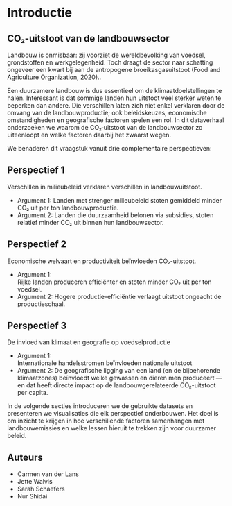 # Introductie
## CO₂-uitstoot van de landbouwsector

Landbouw is onmisbaar: zij voorziet de wereldbevolking van voedsel, grondstoffen en werkgelegenheid. Toch draagt de sector naar schatting ongeveer een kwart bij aan de antropogene broeikasgasuitstoot (Food and Agriculture Organization, 2020)..

Een duurzamere landbouw is dus essentieel om de klimaatdoelstellingen te halen. Interessant is dat sommige landen hun uitstoot veel sterker weten te beperken dan andere. Die verschillen laten zich niet enkel verklaren door de omvang van de landbouwproductie; ook beleidskeuzes, economische omstandigheden en geografische factoren spelen een rol. In dit dataverhaal onderzoeken we waarom de CO₂‑uitstoot van de landbouwsector zo uiteenloopt en welke factoren daarbij het zwaarst wegen.

We benaderen dit vraagstuk vanuit drie complementaire perspectieven:


## Perspectief 1  
Verschillen in milieubeleid verklaren verschillen in landbouwuitstoot.

- Argument 1: 
  Landen met strenger milieubeleid stoten gemiddeld minder CO₂ uit per ton landbouwproductie.
- Argument 2: 
  Landen die duurzaamheid belonen via subsidies, stoten relatief minder CO₂ uit binnen hun landbouwsector.


## Perspectief 2  
Economische welvaart en productiviteit beïnvloeden CO₂-uitstoot.

- Argument 1:  
  Rijke landen produceren efficiënter en stoten minder CO₂ uit per ton voedsel.
- Argument 2: 
  Hogere productie-efficiëntie verlaagt uitstoot ongeacht de productieschaal. 


## Perspectief 3  
De invloed van klimaat en geografie op voedselproductie

- Argument 1:  
  Internationale handelsstromen beïnvloeden nationale uitstoot
- Argument 2: 
  De geografische ligging van een land (en de bijbehorende klimaatzones) beïnvloedt welke gewassen en dieren men produceert — en dat heeft directe impact op de landbouwgerelateerde CO₂-uitstoot per capita. 

In de volgende secties introduceren we de gebruikte datasets en presenteren we visualisaties die elk perspectief onderbouwen. Het doel is om inzicht te krijgen in hoe verschillende factoren samenhangen met landbouwemissies en welke lessen hieruit te trekken zijn voor duurzamer beleid.


## Auteurs

- Carmen van der Lans  
- Jette Walvis  
- Sarah Schaefers  
- Nur Shidai  